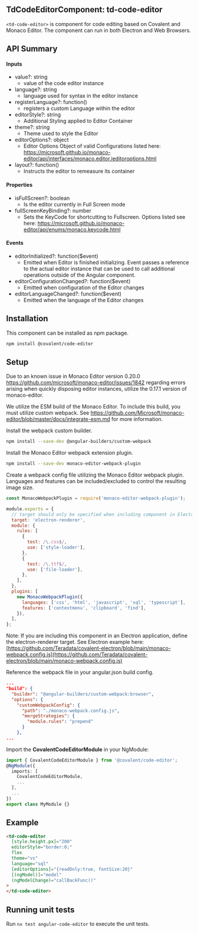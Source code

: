 ## TdCodeEditorComponent: td-code-editor

`<td-code-editor>` is component for code editing based on Covalent and Monaco Editor. The component can run in both Electron and Web Browsers.

## API Summary

#### Inputs

- value?: string
  - value of the code editor instance
- language?: string
  - language used for syntax in the editor instance
- registerLanguage?: function()
  - registers a custom Language within the editor
- editorStyle?: string
  - Additional Styling applied to Editor Container
- theme?: string
  - Theme used to style the Editor
- editorOptions?: object
  - Editor Options Object of valid Configurations listed here: <a href="https://microsoft.github.io/monaco-editor/api/interfaces/monaco.editor.ieditoroptions.html">https://microsoft.github.io/monaco-editor/api/interfaces/monaco.editor.ieditoroptions.html</a>
- layout?: function()
  - Instructs the editor to remeasure its container

#### Properties

- isFullScreen?: boolean
  - Is the editor currently in Full Screen mode
- fullScreenKeyBinding?: number
  - Sets the KeyCode for shortcutting to Fullscreen. Options listed see here: <a href="https://microsoft.github.io/monaco-editor/api/enums/monaco.keycode.html">https://microsoft.github.io/monaco-editor/api/enums/monaco.keycode.html</a>

#### Events

- editorInitialized?: function($event)
  - Emitted when Editor is finished initializing. Event passes a reference to the actual editor instance that can be used to call additional operations outside of the Angular component.
- editorConfigurationChanged?: function($event)
  - Emitted when configuration of the Editor changes
- editorLanguageChanged?: function($event)
  - Emitted when the language of the Editor changes

## Installation

This component can be installed as npm package.

```bash
npm install @covalent/code-editor
```

## Setup

Due to an known issue in Monaco Editor version 0.20.0 <a href="https://github.com/microsoft/monaco-editor/issues/1842">https://github.com/microsoft/monaco-editor/issues/1842</a> regarding errors arising when quickly disposing editor instances, utilize the 0.17.1 version of monaco-editor.

We utilize the ESM build of the Monaco Editor. To include this build, you must utilize custom webpack. See <a href="https://github.com/Microsoft/monaco-editor/blob/master/docs/integrate-esm.md">https://github.com/Microsoft/monaco-editor/blob/master/docs/integrate-esm.md</a> for more information.

Install the webpack custom builder.

```bash
npm install --save-dev @angular-builders/custom-webpack
```

Install the Monaco Editor webpack extension plugin.

```bash
npm install --save-dev monaco-editor-webpack-plugin
```

Create a webpack config file utilizing the Monaco Editor webpack plugin. Languages and features can be included/excluded to control the resulting image size.

```javascript
const MonacoWebpackPlugin = require('monaco-editor-webpack-plugin');

module.exports = {
  // target should only be specified when including component in Electron app
  target: 'electron-renderer',
  module: {
    rules: [
      {
        test: /\.css$/,
        use: ['style-loader'],
      },
      {
        test: /\.ttf$/,
        use: ['file-loader'],
      },
    ],
  },
  plugins: [
    new MonacoWebpackPlugin({
      languages: ['css', 'html', 'javascript', 'sql', 'typescript'],
      features: ['contextmenu', 'clipboard', 'find'],
    }),
  ],
};
```

Note: If you are including this component in an Electron application, define the electron-renderer target. See Electron example here:
[https://github.com/Teradata/covalent-electron/blob/main/monaco-webpack.config.js](https://github.com/Teradata/covalent-electron/blob/main/monaco-webpack.config.js)

Reference the webpack file in your angular.json build config.

```json
...
"build": {
  "builder": "@angular-builders/custom-webpack:browser",
  "options": {
    "customWebpackConfig": {
      "path": "./monaco-webpack.config.js",
      "mergeStrategies": {
        "module.rules": "prepend"
      }
    },
...
```

Import the **CovalentCodeEditorModule** in your NgModule:

```typescript
import { CovalentCodeEditorModule } from '@covalent/code-editor';
@NgModule({
  imports: [
    CovalentCodeEditorModule,
    ...
  ],
  ...
})
export class MyModule {}
```

## Example

```html
<td-code-editor
  [style.height.px]="200"
  editorStyle="border:0;"
  flex
  theme="vs"
  language="sql"
  [editorOptions]="{readOnly:true, fontSize:20}"
  [(ngModel)]="model"
  (ngModelChange)="callBackFunc()"
>
</td-code-editor>
```

## Running unit tests

Run `nx test angular-code-editor` to execute the unit tests.
